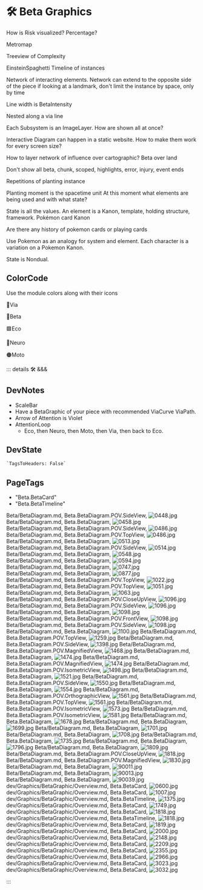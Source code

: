 
# 🛠 Beta Graphics

How is Risk visualized?
Percentage?

Metromap

Treeview of Complexity

EinsteinSpaghetti Timeline of instances

Network of interacting elements. Network can extend to the opposite side of the piece if looking at a landmark, don't limit the instance by space, only by time

Line width is BetaIntensity

Nested along a via line

Each Subsystem is an ImageLayer. How are shown all at once?

Interactive Diagram can happen in a static website. How to make them work for every screen size?

How to layer network of influence over cartographic? Beta over land

Don't show all beta, chunk, scoped, highlights, error, injury, event ends

Repetitions of planting instance

Planting moment is the spacetime unit
At this moment what elements are being used and with what state?

State is all the values. An element is a Kanon, template, holding structure, framework. Pokémon card Kanon

Are there any history of pokemon cards or playing cards

Use Pokemon as an analogy for system and element. Each character is a variation on a Pokemon Kanon.

State is Nondual.

## ColorCode

Use the module colors along with their icons

🔻<via>Via</via>

🔷<beta>Beta</beta>

🟩<eco>Eco</eco>

💜<neuro>Neuro</neuro>

🟠<moto>Moto</moto>

::: details 🛠 <dev>&&&</dev>

## DevNotes

- ScaleBar
- Have a BetaGraphic of your piece with recommended ViaCurve ViaPath.
- Arrow of Attention is Violet
- AttentionLoop
    - Eco, then Neuro, then Moto, then Via, then back to Eco.

## DevState

```py
`TagsToHeaders: False`
```

<h2>PageTags</h2>

- "Beta.BetaCard"
- "Beta.BetaTimeline"

Beta/BetaDiagram.md, <dev>Beta.BetaDiagram.POV.SideView</dev>, ![0448.jpg](/PaperPhoto/0448.jpg)
Beta/BetaDiagram.md, <dev>Beta.BetaDiagram</dev>, ![0458.jpg](/PaperPhoto/0458.jpg)
Beta/BetaDiagram.md, <dev>Beta.BetaDiagram.POV.SideView</dev>, ![0486.jpg](/PaperPhoto/0486.jpg)
Beta/BetaDiagram.md, <dev>Beta.BetaDiagram.POV.TopView</dev>, ![0486.jpg](/PaperPhoto/0486.jpg)
Beta/BetaDiagram.md, <dev>Beta.BetaDiagram</dev>, ![0513.jpg](/PaperPhoto/0513.jpg)
Beta/BetaDiagram.md, <dev>Beta.BetaDiagram.POV.SideView</dev>, ![0514.jpg](/PaperPhoto/0514.jpg)
Beta/BetaDiagram.md, <dev>Beta.BetaDiagram</dev>, ![0548.jpg](/PaperPhoto/0548.jpg)
Beta/BetaDiagram.md, <dev>Beta.BetaDiagram</dev>, ![0594.jpg](/PaperPhoto/0594.jpg)
Beta/BetaDiagram.md, <dev>Beta.BetaDiagram</dev>, ![0747.jpg](/PaperPhoto/0747.jpg)
Beta/BetaDiagram.md, <dev>Beta.BetaDiagram</dev>, ![0877.jpg](/PaperPhoto/0877.jpg)
Beta/BetaDiagram.md, <dev>Beta.BetaDiagram.POV.TopView</dev>, ![1022.jpg](/PaperPhoto/1022.jpg)
Beta/BetaDiagram.md, <dev>Beta.BetaDiagram.POV.TopView</dev>, ![1051.jpg](/PaperPhoto/1051.jpg)
Beta/BetaDiagram.md, <dev>Beta.BetaDiagram</dev>, ![1063.jpg](/PaperPhoto/1063.jpg)
Beta/BetaDiagram.md, <dev>Beta.BetaDiagram.POV.CloseUpView</dev>, ![1096.jpg](/PaperPhoto/1096.jpg)
Beta/BetaDiagram.md, <dev>Beta.BetaDiagram.POV.SideView</dev>, ![1096.jpg](/PaperPhoto/1096.jpg)
Beta/BetaDiagram.md, <dev>Beta.BetaDiagram</dev>, ![1098.jpg](/PaperPhoto/1098.jpg)
Beta/BetaDiagram.md, <dev>Beta.BetaDiagram.POV.FrontView</dev>, ![1098.jpg](/PaperPhoto/1098.jpg)
Beta/BetaDiagram.md, <dev>Beta.BetaDiagram.POV.SideView</dev>, ![1098.jpg](/PaperPhoto/1098.jpg)
Beta/BetaDiagram.md, <dev>Beta.BetaDiagram</dev>, ![1100.jpg](/PaperPhoto/1100.jpg)
Beta/BetaDiagram.md, <dev>Beta.BetaDiagram.POV.TopView</dev>, ![1259.jpg](/PaperPhoto/1259.jpg)
Beta/BetaDiagram.md, <dev>Beta.BetaDiagram.POV.SideView</dev>, ![1398.jpg](/PaperPhoto/1398.jpg)
Beta/BetaDiagram.md, <dev>Beta.BetaDiagram.POV.MagnifiedView</dev>, ![1468.jpg](/PaperPhoto/1468.jpg)
Beta/BetaDiagram.md, <dev>Beta.BetaDiagram</dev>, ![1474.jpg](/PaperPhoto/1474.jpg)
Beta/BetaDiagram.md, <dev>Beta.BetaDiagram.POV.MagnifiedView</dev>, ![1474.jpg](/PaperPhoto/1474.jpg)
Beta/BetaDiagram.md, <dev>Beta.BetaDiagram.POV.IsometricView</dev>, ![1498.jpg](/PaperPhoto/1498.jpg)
Beta/BetaDiagram.md, <dev>Beta.BetaDiagram</dev>, ![1521.jpg](/PaperPhoto/1521.jpg)
Beta/BetaDiagram.md, <dev>Beta.BetaDiagram.POV.SideView</dev>, ![1550.jpg](/PaperPhoto/1550.jpg)
Beta/BetaDiagram.md, <dev>Beta.BetaDiagram</dev>, ![1554.jpg](/PaperPhoto/1554.jpg)
Beta/BetaDiagram.md, <dev>Beta.BetaDiagram.POV.OrthographicView</dev>, ![1561.jpg](/PaperPhoto/1561.jpg)
Beta/BetaDiagram.md, <dev>Beta.BetaDiagram.POV.TopView</dev>, ![1561.jpg](/PaperPhoto/1561.jpg)
Beta/BetaDiagram.md, <dev>Beta.BetaDiagram.POV.IsometricView</dev>, ![1573.jpg](/PaperPhoto/1573.jpg)
Beta/BetaDiagram.md, <dev>Beta.BetaDiagram.POV.IsometricView</dev>, ![1581.jpg](/PaperPhoto/1581.jpg)
Beta/BetaDiagram.md, <dev>Beta.BetaDiagram</dev>, ![1678.jpg](/PaperPhoto/1678.jpg)
Beta/BetaDiagram.md, <dev>Beta.BetaDiagram</dev>, ![1699.jpg](/PaperPhoto/1699.jpg)
Beta/BetaDiagram.md, <dev>Beta.BetaDiagram</dev>, ![1701.jpg](/PaperPhoto/1701.jpg)
Beta/BetaDiagram.md, <dev>Beta.BetaDiagram</dev>, ![1708.jpg](/PaperPhoto/1708.jpg)
Beta/BetaDiagram.md, <dev>Beta.BetaDiagram</dev>, ![1735.jpg](/PaperPhoto/1735.jpg)
Beta/BetaDiagram.md, <dev>Beta.BetaDiagram</dev>, ![1796.jpg](/PaperPhoto/1796.jpg)
Beta/BetaDiagram.md, <dev>Beta.BetaDiagram</dev>, ![1809.jpg](/PaperPhoto/1809.jpg)
Beta/BetaDiagram.md, <dev>Beta.BetaDiagram.POV.CloseUpView</dev>, ![1818.jpg](/PaperPhoto/1818.jpg)
Beta/BetaDiagram.md, <dev>Beta.BetaDiagram.POV.MagnifiedView</dev>, ![1830.jpg](/PaperPhoto/1830.jpg)
Beta/BetaDiagram.md, <dev>Beta.BetaDiagram</dev>, ![90011.jpg](/PaperPhoto/90011.jpg)
Beta/BetaDiagram.md, <dev>Beta.BetaDiagram</dev>, ![90013.jpg](/PaperPhoto/90013.jpg)
Beta/BetaDiagram.md, <dev>Beta.BetaDiagram</dev>, ![90039.jpg](/PaperPhoto/90039.jpg)
dev/Graphics/BetaGraphic/Overview.md, <dev>Beta.BetaCard</dev>, ![0600.jpg](/PaperPhoto/0600.jpg)
dev/Graphics/BetaGraphic/Overview.md, <dev>Beta.BetaCard</dev>, ![1007.jpg](/PaperPhoto/1007.jpg)
dev/Graphics/BetaGraphic/Overview.md, <dev>Beta.BetaTimeline</dev>, ![1375.jpg](/PaperPhoto/1375.jpg)
dev/Graphics/BetaGraphic/Overview.md, <dev>Beta.BetaCard</dev>, ![1749.jpg](/PaperPhoto/1749.jpg)
dev/Graphics/BetaGraphic/Overview.md, <dev>Beta.BetaCard</dev>, ![1818.jpg](/PaperPhoto/1818.jpg)
dev/Graphics/BetaGraphic/Overview.md, <dev>Beta.BetaTimeline</dev>, ![1818.jpg](/PaperPhoto/1818.jpg)
dev/Graphics/BetaGraphic/Overview.md, <dev>Beta.BetaCard</dev>, ![1819.jpg](/PaperPhoto/1819.jpg)
dev/Graphics/BetaGraphic/Overview.md, <dev>Beta.BetaCard</dev>, ![2000.jpg](/PaperPhoto/2000.jpg)
dev/Graphics/BetaGraphic/Overview.md, <dev>Beta.BetaCard</dev>, ![2148.jpg](/PaperPhoto/2148.jpg)
dev/Graphics/BetaGraphic/Overview.md, <dev>Beta.BetaCard</dev>, ![2209.jpg](/PaperPhoto/2209.jpg)
dev/Graphics/BetaGraphic/Overview.md, <dev>Beta.BetaCard</dev>, ![2355.jpg](/PaperPhoto/2355.jpg)
dev/Graphics/BetaGraphic/Overview.md, <dev>Beta.BetaCard</dev>, ![2966.jpg](/PaperPhoto/2966.jpg)
dev/Graphics/BetaGraphic/Overview.md, <dev>Beta.BetaCard</dev>, ![3023.jpg](/PaperPhoto/3023.jpg)
dev/Graphics/BetaGraphic/Overview.md, <dev>Beta.BetaCard</dev>, ![3032.jpg](/PaperPhoto/3032.jpg)

:::
